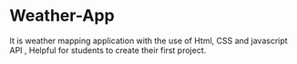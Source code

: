 # Weather-App
 It is weather mapping application with the use of Html, CSS and javascript API , Helpful for students to create their first project.
